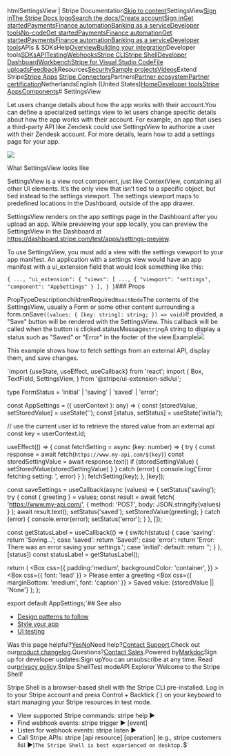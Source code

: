 htmlSettingsView | Stripe Documentation[Skip to content](#main-content)SettingsView[Sign in](https://dashboard.stripe.com/login?redirect=https%3A%2F%2Fdocs.stripe.com%2Fstripe-apps%2Fcomponents%2Fsettingsview)[The Stripe Docs logo](/)[Search the docs/](#)[Create account](https://dashboard.stripe.com/register)[Sign in](https://dashboard.stripe.com/login?redirect=https%3A%2F%2Fdocs.stripe.com%2Fstripe-apps%2Fcomponents%2Fsettingsview)[Get started](/get-started)[Payments](/payments)[Finance automation](/finance-automation)[Banking as a service](/financial-services)[Developer tools](/development)[No-code](/no-code)[Get started](/get-started)[Payments](/payments)[Finance automation](/finance-automation)[](#)[Get started](/get-started)[Payments](/payments)[Finance automation](/finance-automation)[Banking as a service](/financial-services)[Developer tools](/development)[](#)APIs & SDKsHelp[Overview](/docs/development)[Building your integration](#)Developer tools[SDKs](#)[API](#)[Testing](#)[Webhooks](#)[Stripe CLI](#)[Stripe Shell](#)[Developer Dashboard](#)[Workbench](#)[Stripe for Visual Studio Code](/docs/stripe-vscode)[File uploads](/docs/file-upload)[Feedback](/docs/dev-tools-csat)Resources[Security](#)[Sample projects](#)[Videos](#)Extend Stripe[Stripe Apps](#)
[Stripe Connectors](#)Partners[Partner ecosystem](/docs/partners)[Partner certification](/docs/partners/training-and-certification)NetherlandsEnglish (United States)[](#)[](#)[Home](/docs)[Developer tools](/docs/development)[Stripe Apps](/docs/stripe-apps)[Components](/docs/stripe-apps/components)# SettingsView

Let users change details about how the app works with their account.You can define a specialized settings view to let users change specific details about how the app works with their account. For example, an app that uses a third-party API like Zendesk could use SettingsView to authorize a user with their Zendesk account. For more details, learn how to add a settings page for your app.

![](https://b.stripecdn.com/docs-statics-srv/assets/settingsview.ca0e43bcc311ea9819da61b2949e6ed1.png)

What SettingsView looks like

SettingsView is a view root component, just like ContextView, containing all other UI elements. It’s the only view that isn’t tied to a specific object, but tied instead to the settings viewport. The settings viewport maps to predefined locations in the Dashboard, outside of the app drawer.

SettingsView renders on the app settings page in the Dashboard after you upload an app. While previewing your app locally, you can preview the SettingsView in the Dashboard at https://dashboard.stripe.com/test/apps/settings-preview.

To use SettingsView, you must add a view with the settings viewport to your app manifest. An application with a settings view would have an app manifest with a ui_extension field that would look something like this:

`{
  ...,
  "ui_extension": {
    "views": [
      ...,
      {
        "viewport": "settings",
        "component": "AppSettings"
      }
    ],
  }
}`### Props

PropTypeDescriptionchildrenRequired`ReactNode`The contents of the SettingsView, usually a Form or some
other content surrounding a form.onSave`((values: { [key: string]: string; }) => void)`If provided, a "Save" button will be rendered with the SettingsView.
This callback will be called when the button is clicked.statusMessage`string`A string to display a status such as "Saved" or "Error"
in the footer of the view.Example![](https://b.stripecdn.com/docs-statics-srv/assets/fcc3a1c24df6fcffface6110ca4963de.svg)

This example shows how to fetch settings from an external API, display them, and save changes.

`import {useState, useEffect, useCallback} from 'react';
import {
  Box,
  TextField,
  SettingsView,
} from '@stripe/ui-extension-sdk/ui';

type FormStatus = 'initial' | 'saving' | 'saved' | 'error';

const AppSettings = ({ userContext }: any) => {
  const [storedValue, setStoredValue] = useState<string>('');
  const [status, setStatus] = useState<FormStatus>('initial');

  // use the current user id to retrieve the stored value from an external api
  const key = userContext.id;

  useEffect(() => {
    const fetchSetting = async (key: number) => {
      try {
        const response = await fetch(`https://www.my-api.com/${key}`)
        const storedSettingValue = await response.text()
        if (storedSettingValue) {
          setStoredValue(storedSettingValue)
        }
      } catch (error) {
        console.log('Error fetching setting: ', error)
      }
    };
    fetchSetting(key);
  }, [key]);

  const saveSettings = useCallback(async (values) => {
    setStatus('saving');
    try {
      const { greeting } = values;
      const result = await fetch(
        'https://www.my-api.com/',
        {
          method: 'POST',
          body: JSON.stringify(values)
        }
      );
      await result.text();
      setStatus('saved');
      setStoredValue(greeting);
    } catch (error) {
      console.error(error);
      setStatus('error');
    }
  }, []);

  const getStatusLabel = useCallback(() => {
    switch(status) {
      case 'saving':
        return 'Saving...';
      case 'saved':
        return 'Saved!';
      case 'error':
        return 'Error: There was an error saving your settings.';
      case 'initial':
      default:
        return '';
    }
  }, [status])
  const statusLabel = getStatusLabel();

  return (
    <SettingsView
      onSave={saveSettings}
      statusMessage={statusLabel}
    >
      <Box
        css={{
          padding:'medium',
          backgroundColor: 'container',
        }}
      >
        <Box
          css={{
              font: 'lead'
          }}
        >
          Please enter a greeting
        </Box>
        <Box
          css={{
              marginBottom: 'medium',
              font: 'caption'
          }}
        >
          Saved value: {storedValue || 'None'}
        </Box>
        <TextField
          id="greeting"
          name="greeting"
          type="text"
          label="Greeting:"
          size="medium"
        />
      </Box>
    </SettingsView>
  );
};

export default AppSettings;`## See also

- [Design patterns to follow](/stripe-apps/patterns)
- [Style your app](/stripe-apps/style)
- [UI testing](/stripe-apps/ui-testing)

Was this page helpful?[Yes](#)[No](#)Need help?[Contact Support](https://support.stripe.com/).Check out our[product changelog](https://stripe.com/blog/changelog).Questions?[Contact Sales](https://stripe.com/contact/sales).Powered by[Markdoc](https://markdoc.dev)Sign up for developer updates:Sign upYou can unsubscribe at any time. Read our[privacy policy](https://stripe.com/privacy).Stripe ShellTest modeAPI Explorer[](https://stripe.com/docs/stripe-cli#install)`Welcome to the Stripe Shell!

Stripe Shell is a browser-based shell with the Stripe CLI pre-installed. Log in to your
Stripe account and press Control + Backtick (`) on your keyboard to start managing your Stripe
resources in test mode.

- View supported Stripe commands: stripe help ▶️
- Find webhook events: stripe trigger ▶️ [event]
- Listen for webhook events: stripe listen ▶
- Call Stripe APIs: stripe [api resource] [operation] (e.g., stripe customers list ▶️)`The Stripe Shell is best experienced on desktop.`$`